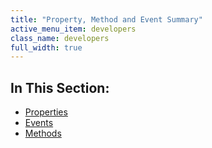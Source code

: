 ```yaml
---
title: "Property, Method and Event Summary"
active_menu_item: developers
class_name: developers
full_width: true
---
```



## In This Section:

 - [Properties](/developers/documentation/product-guide/advanced-important-widgets/scandit-widget/property-method-and-event-summary/properties3-3)
 - [Events](/developers/documentation/product-guide/advanced-important-widgets/scandit-widget/property-method-and-event-summary/events2-3)
 - [Methods](/developers/documentation/product-guide/advanced-important-widgets/scandit-widget/property-method-and-event-summary/methods2-3)